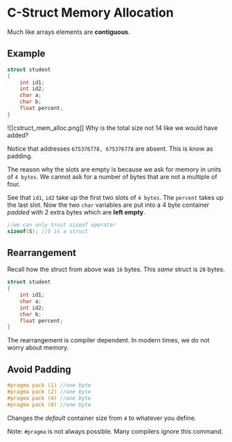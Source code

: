 # C-Struct Memory Allocation
Much like arrays elements are **contiguous**.
## Example
```c
struct student
{
	int id1;
	int id2;
	char a;
	char b;
	float percent;
}
```
![[cstruct_mem_alloc.png]]
Why is the total size not 14 like we would have added?

Notice that addresses `675376778, 675376778` are absent. This is know as padding.

The reason why the slots are empty is because we ask for memory in units of `4 bytes`. We cannot ask for a number of bytes that are not a multiple of four. 

See that `id1`, `id2` take up the first two slots of `4 bytes`. The `percent` takes up the last slot. Now the two `char` variables are put into a 4 byte container *padded* with 2 extra bytes which are **left empty**. 

```c
//we can only trust sizeof operator
sizeof(S); //S is a struct
```

## Rearrangement
Recall how the struct from above was `16` bytes.
This *same* struct is `20` bytes.
```c
struct student
{
	int id1;
	char a;
	int id2;
	char b;
	float percent;
}
```

The rearrangement is compiler dependent. In modern times, we do not worry about memory. 

## Avoid Padding
```c
#pragma pack (1) //one byte
#pragma pack (2) //one byte
#pragma pack (4) //one byte
#pragma pack (8) //one byte
```
Changes the *default* container size from `4` to whatever you define.

Note: `#pragma` is not always possible. Many compilers ignore this command.